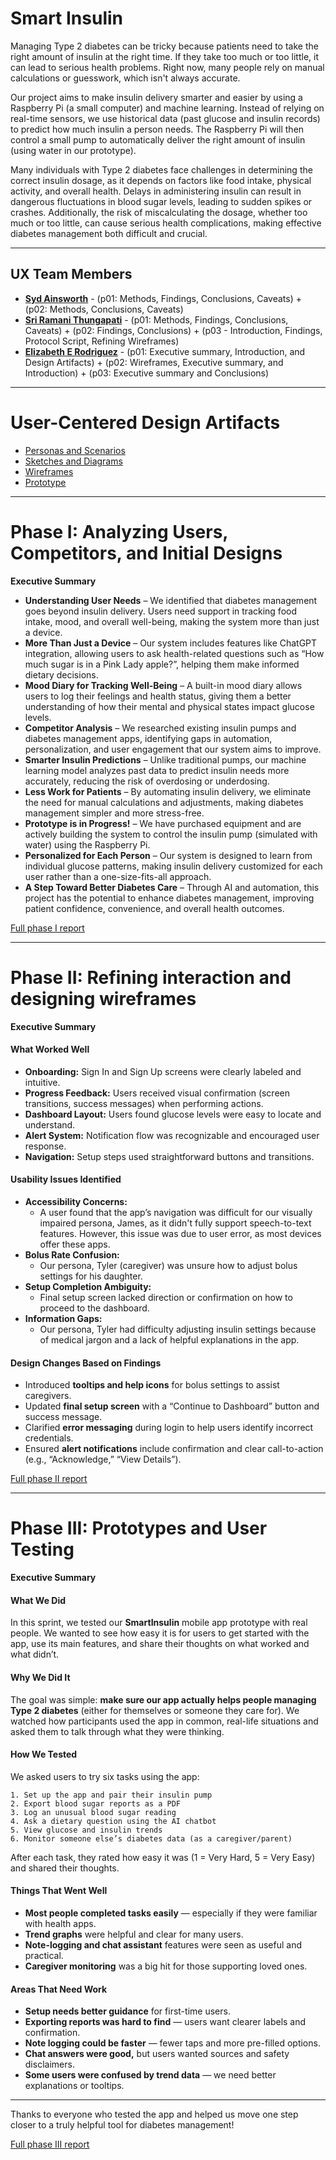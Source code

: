 # Smart Insulin

Managing Type 2 diabetes can be tricky because patients need to take the right amount of insulin at the right time. If they take too much or too little, it can lead to serious health problems. Right now, many people rely on manual calculations or guesswork, which isn't always accurate.

Our project aims to make insulin delivery smarter and easier by using a Raspberry Pi (a small computer) and machine learning. Instead of relying on real-time sensors, we use historical data (past glucose and insulin records) to predict how much insulin a person needs. The Raspberry Pi will then control a small pump to automatically deliver the right amount of insulin (using water in our prototype).

Many individuals with Type 2 diabetes face challenges in determining the correct insulin dosage, as it depends on factors like food intake, physical activity, and overall health. Delays in administering insulin can result in dangerous fluctuations in blood sugar levels, leading to sudden spikes or crashes. Additionally, the risk of miscalculating the dosage, whether too much or too little, can cause serious health complications, making effective diabetes management both difficult and crucial.

---

## UX Team Members

* **[Syd Ainsworth](https://github.com/UsabilityEngineering/ux-journal-5QU1D/tree/main/journal)** - (p01: Methods, Findings, Conclusions, Caveats) + (p02: Methods, Conclusions, Caveats)
* **[Sri Ramani Thungapati](https://github.com/UsabilityEngineering/ux-journal-sthungapati/tree/main/journal)** - (p01: Methods, Findings, Conclusions, Caveats) + (p02: Findings, Conclusions) + (p03 - Introduction, Findings, Protocol Script, Refining Wireframes) 
* **[Elizabeth E Rodriguez](https://github.com/UsabilityEngineering/ux-journal-babab0uille/tree/main/journal)** - (p01: Executive summary, Introduction, and Design Artifacts) + (p02: Wireframes, Executive summary, and Introduction) + (p03: Executive summary and Conclusions)

---

# User-Centered Design Artifacts

* [Personas and Scenarios](personas/)
* [Sketches and Diagrams](sketches/)
* [Wireframes](wireframes/)
* [Prototype](https://www.figma.com/proto/3UfoDGpiQyFp0oDP9B3OO3/smartinsulin-prototype?node-id=2009-460&p=f&t=jL6aCALZ8KUapavs-1&scaling=min-zoom&content-scaling=fixed&page-id=2009%3A283&starting-point-node-id=2009%3A460&show-proto-sidebar=1)
 
---

# Phase I: Analyzing Users, Competitors, and Initial Designs

**Executive Summary**

* **Understanding User Needs** – We identified that diabetes management goes beyond insulin delivery. Users need support in tracking food intake, mood, and overall well-being, making the system more than just a device.
* **More Than Just a Device** – Our system includes features like ChatGPT integration, allowing users to ask health-related questions such as “How much sugar is in a Pink Lady apple?”, helping them make informed dietary decisions.
* **Mood Diary for Tracking Well-Being** – A built-in mood diary allows users to log their feelings and health status, giving them a better understanding of how their mental and physical states impact glucose levels.
* **Competitor Analysis** – We researched existing insulin pumps and diabetes management apps, identifying gaps in automation, personalization, and user engagement that our system aims to improve.
* **Smarter Insulin Predictions** – Unlike traditional pumps, our machine learning model analyzes past data to predict insulin needs more accurately, reducing the risk of overdosing or underdosing.
* **Less Work for Patients** – By automating insulin delivery, we eliminate the need for manual calculations and adjustments, making diabetes management simpler and more stress-free.
* **Prototype is in Progress!** – We have purchased equipment and are actively building the system to control the insulin pump (simulated with water) using the Raspberry Pi.
* **Personalized for Each Person** – Our system is designed to learn from individual glucose patterns, making insulin delivery customized for each user rather than a one-size-fits-all approach.
* **A Step Toward Better Diabetes Care** – Through AI and automation, this project has the potential to enhance diabetes management, improving patient confidence, convenience, and overall health outcomes.

[Full phase I report](phaseI/)

---

# Phase II: Refining interaction and designing wireframes

**Executive Summary**

#### What Worked Well

* **Onboarding:** Sign In and Sign Up screens were clearly labeled and intuitive.
* **Progress Feedback:** Users received visual confirmation (screen transitions, success messages) when performing actions.
* **Dashboard Layout:** Users found glucose levels were easy to locate and understand.
* **Alert System:** Notification flow was recognizable and encouraged user response.
* **Navigation:** Setup steps used straightforward buttons and transitions.

#### Usability Issues Identified

* **Accessibility Concerns:**
  - A user found that the app’s navigation was difficult for our visually impaired persona, James, as it didn't fully support speech-to-text features. However, this issue was due to user error, as most devices offer these apps.
* **Bolus Rate Confusion:**
  - Our persona, Tyler (caregiver) was unsure how to adjust bolus settings for his daughter.
* **Setup Completion Ambiguity:**
  - Final setup screen lacked direction or confirmation on how to proceed to the dashboard.
* **Information Gaps:**
  - Our persona, Tyler  had difficulty adjusting insulin settings because of medical jargon and a lack of helpful explanations in the app.

#### Design Changes Based on Findings

* Introduced **tooltips and help icons** for bolus settings to assist caregivers.
* Updated **final setup screen** with a “Continue to Dashboard” button and success message.
* Clarified **error messaging** during login to help users identify incorrect credentials.
* Ensured **alert notifications** include confirmation and clear call-to-action (e.g., “Acknowledge,” “View Details”).

[Full phase II report](phaseII/)

---

# Phase III: Prototypes and User Testing

**Executive Summary**

#### What We Did

In this sprint, we tested our **SmartInsulin** mobile app prototype with real people. We wanted to see how easy it is for users to get started with the app, use its main features, and share their thoughts on what worked and what didn’t.

#### Why We Did It

The goal was simple: **make sure our app actually helps people managing Type 2 diabetes** (either for themselves or someone they care for). We watched how participants used the app in common, real-life situations and asked them to talk through what they were thinking.

#### How We Tested

We asked users to try six tasks using the app:

    1. Set up the app and pair their insulin pump
    2. Export blood sugar reports as a PDF
    3. Log an unusual blood sugar reading
    4. Ask a dietary question using the AI chatbot
    5. View glucose and insulin trends
    6. Monitor someone else’s diabetes data (as a caregiver/parent)

After each task, they rated how easy it was (1 = Very Hard, 5 = Very Easy) and shared their thoughts.

#### Things That Went Well

- **Most people completed tasks easily** — especially if they were familiar with health apps.
- **Trend graphs** were helpful and clear for many users.
- **Note-logging and chat assistant** features were seen as useful and practical.
- **Caregiver monitoring** was a big hit for those supporting loved ones.

#### Areas That Need Work

- **Setup needs better guidance** for first-time users.
- **Exporting reports was hard to find** — users want clearer labels and confirmation.
- **Note logging could be faster** — fewer taps and more pre-filled options.
- **Chat answers were good,** but users wanted sources and safety disclaimers.
- **Some users were confused by trend data** — we need better explanations or tooltips.
---

Thanks to everyone who tested the app and helped us move one step closer to a truly helpful tool for diabetes management!

[Full phase III report](phaseIII/)
